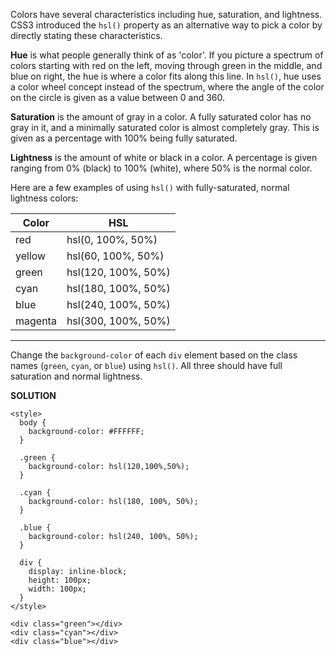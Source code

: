 Colors have several characteristics including hue, saturation, and lightness.
CSS3 introduced the `hsl()` property as an alternative way to pick a color by directly stating these characteristics.

**Hue** is what people generally think of as 'color'.
If you picture a spectrum of colors starting with red on the left, moving through green in the middle, and blue on right,
the hue is where a color fits along this line. 
In `hsl()`, hue uses a color wheel concept instead of the spectrum, where the angle of the color on the circle is given as a value between 0 and 360.

**Saturation** is the amount of gray in a color. A fully saturated color has no gray in it, and a minimally saturated color is almost completely gray. This is given as a percentage with 100% being fully saturated.

**Lightness** is the amount of white or black in a color. A percentage is given ranging from 0% (black) to 100% (white), where 50% is the normal color.

Here are a few examples of using `hsl()` with fully-saturated, normal lightness colors:

|Color|	HSL
|---|---
red|	hsl(0, 100%, 50%)
yellow|	hsl(60, 100%, 50%)
green|	hsl(120, 100%, 50%)
cyan|	hsl(180, 100%, 50%)
blue|	hsl(240, 100%, 50%)
magenta|	hsl(300, 100%, 50%)

---

Change the `background-color` of each `div` element based on the class names (`green`, `cyan`, or `blue`) using `hsl()`.
All three should have full saturation and normal lightness.

**SOLUTION**

```
<style>
  body {
    background-color: #FFFFFF;
  }
  
  .green {
    background-color: hsl(120,100%,50%);
  }
  
  .cyan {
    background-color: hsl(180, 100%, 50%);
  }
  
  .blue {
    background-color: hsl(240, 100%, 50%);
  }
  
  div {
    display: inline-block;
    height: 100px;
    width: 100px;
  }
</style>
  
<div class="green"></div>
<div class="cyan"></div>
<div class="blue"></div>
```
